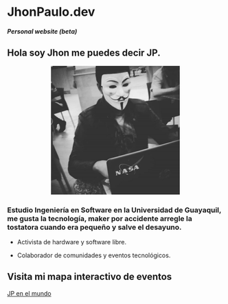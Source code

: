 # JhonPaulo.dev

##### Personal website (beta)

## Hola soy Jhon me puedes decir JP.

<p align="center">
  <img width="300" height="300" src="/media/jp_hack.jpg">
</p>

### Estudio Ingeniería en Software en la Universidad de Guayaquil, me gusta la tecnología, maker por accidente arregle la tostatora cuando era pequeño y salve el desayuno.

* Activista de hardware y software libre.

* Colaborador de comunidades y eventos tecnológicos.

## Visita mi mapa interactivo de eventos

[JP en el mundo](https://gist.github.com/25ecb143aead8a19acdb36469155cd22)


